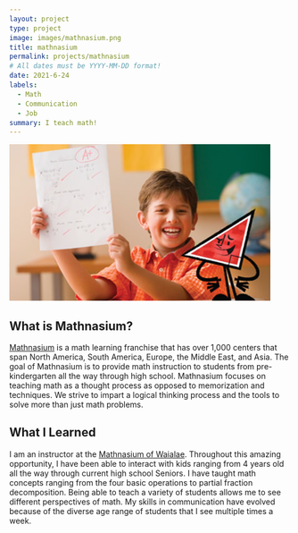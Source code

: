 ```yaml
---
layout: project
type: project
image: images/mathnasium.png
title: mathnasium
permalink: projects/mathnasium
# All dates must be YYYY-MM-DD format!
date: 2021-6-24
labels:
  - Math
  - Communication
  - Job
summary: I teach math!
---
```


<img class ="ui image" src="/images/mathnasiumkid.png">

## What is Mathnasium?

[Mathnasium](https://www.mathnasium.com/) is a math learning franchise that has over 1,000 centers that span North America, South America, Europe, the Middle East, and Asia. The goal of Mathnasium is to provide math instruction to students from pre-kindergarten all the way through high school. Mathnasium focuses on teaching math as a thought process as opposed to memorization and techniques. We strive to impart a logical thinking process and the tools to solve more than just math problems.


## What I Learned

I am an instructor at the [Mathnasium of Waialae](https://www.mathnasium.com/waialae). Throughout this amazing opportunity, I have been able to interact with kids ranging from 4 years old all the way through current high school Seniors. I have taught math concepts ranging from the four basic operations to partial fraction decomposition. Being able to teach a variety of students allows me to see different perspectives of math. My skills in communication have evolved because of the diverse age range of students that I see multiple times a week. 

